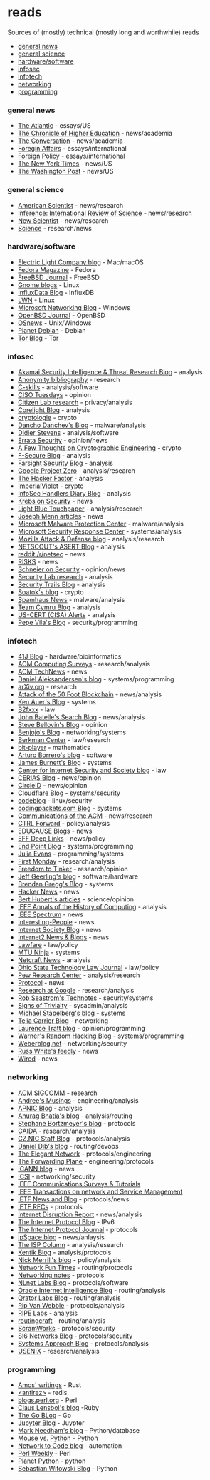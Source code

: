 # reads
Sources of (mostly) technical (mostly long and worthwhile) reads

* [general news](#general-news)
* [general science](#general-science)
* [hardware/software](#hardware/software)
* [infosec](#infosec)
* [infotech](#infotech)
* [networking](#networking)
* [programming](#programming)

### general news
* [The Atlantic](https://www.theatlantic.com) - essays/US
* [The Chronicle of Higher Education](https://www.chronicle.com/) - news/academia
* [The Conversation](https://theconversation.com) - news/academia
* [Foregin Affairs](https://www.foreignaffairs.com) - essays/international
* [Foreign Policy](https://foreignpolicy.com/) - essays/international
* [The New York Times](https://www.nytimes.com) - news/US
* [The Washington Post](https://www.washingtonpost.com) - news/US

### general science
* [American Scientist](https://www.americanscientist.org) - news/research
* [Inference: International Review of Science](https://inference-review.com/) - news/research
* [New Scientist](https://www.newscientist.com/) - news/research
* [Science](https://www.sciencemag.org/) - research/news

### hardware/software
* [Electric Light Company blog](https://eclecticlight.co/) - Mac/macOS
* [Fedora Magazine](https://fedoramagazine.org/) - Fedora
* [FreeBSD Journal](https://freebsdfoundation.org/our-work/journal/) - FreeBSD
* [Gnome blogs](https://blogs.gnome.org/) - Linux
* [InfluxData Blog](https://www.influxdata.com/blog/) - InfluxDB
* [LWN](https://lwn.net/) - Linux
* [Microsoft Networking Blog](https://techcommunity.microsoft.com/t5/networking-blog/bg-p/NetworkingBlog) - Windows
* [OpenBSD Journal](https://undeadly.org) - OpenBSD
* [OSnews](https://www.osnews.com/) - Unix/Windows
* [Planet Debian](https://planet.debian.org/) - Debian
* [Tor Blog](https://blog.torproject.org/) - Tor

### infosec
* [Akamai Security Intelligence &amp; Threat Research Blog](https://blogs.akamai.com/sitr/) - analysis
* [Anonymity bibliography](https://www.freehaven.net/anonbib/) - research
* [C-skills](https://c-skills.blogspot.com/) - analysis/software
* [CISO Tuesdays](https://medium.com/ciso-tuesdays) - opinion
* [Citizen Lab research](https://citizenlab.ca/category/research/) - privacy/analysis
* [Corelight Blog](https://corelight.blog/) - analysis
* [cryptologie](https://cryptologie.net/) - crypto
* [Dancho Danchev's Blog](https://ddanchev.blogspot.com/) - malware/analysis
* [Didier Stevens](https://blog.didierstevens.com/) - analysis/software
* [Errata Security](http://blog.erratasec.com/) - opinion/news
* [A Few Thoughts on Cryptographic Engineering](http://blog.cryptographyengineering.com/) - crypto
* [F-Secure Blog](https://blog.f-secure.com/) - analysis
* [Farsight Security Blog](https://www.farsightsecurity.com/blog/) - analysis
* [Google Project Zero](https://googleprojectzero.blogspot.com/) - analysis/research
* [The Hacker Factor](http://www.hackerfactor.com/blog/) - analysis
* [ImperialViolet](https://www.imperialviolet.org/) - crypto
* [InfoSec Handlers Diary Blog](https://isc.sans.edu/diary.html) - analysis
* [Krebs on Security](http://krebsonsecurity.com/) - news
* [Light Blue Touchpaper](https://www.lightbluetouchpaper.org/) - analysis/research
* [Joseph Menn articles](https://www.reuters.com/journalists/joseph-menn) - news
* [Microsoft Malware Protection Center](https://blogs.technet.microsoft.com/mmpc/) - malware/analysis
* [Microsoft Security Response Center](https://msrc-blog.microsoft.com/) - systems/analysis
* [Mozilla Attack & Defense blog](https://blog.mozilla.org/attack-and-defense/) - analysis/research
* [NETSCOUT's ASERT Blog](https://www.netscout.com/asert) - analysis
* [reddit /r/netsec](https://www.reddit.com/r/netsec/) - news
* [RISKS](http://catless.ncl.ac.uk/Risks) - news
* [Schneier on Security](https://www.schneier.com/) - opinion/news
* [Security Lab research](https://securitylab.github.com/research) - analysis
* [Security Trails Blog](https://securitytrails.com/blog) - analysis
* [Soatok's blog](https://soatok.blog/b/) - crypto
* [Spamhaus News](https://www.spamhaus.org/news/) - malware/analysis
* [Team Cymru Blog](https://team-cymru.com/resources/blog/) - analysis
* [US-CERT (CISA) Alerts](https://us-cert.cisa.gov/ncas/alerts) - analysis
* [Pepe Vila's Blog](https://blog.vwzq.net/posts) - security/programming

### infotech
* [41J Blog](https://41j.com/blog/) - hardware/bioinformatics
* [ACM Computing Surveys](https://dl.acm.org/journal/csur) - research/analysis
* [ACM TechNews](http://technews.acm.org/) - news
* [Daniel Aleksandersen's blog](https://www.ctrl.blog/) - systems/programming
* [arXiv.org](https://arxiv.org/) - research
* [Attack of the 50 Foot Blockchain](https://davidgerard.co.uk/blockchain/) - news/analysis
* [Ken Auer's Blog](http://biplane.com.au/blog/) - systems
* [B2fxxx](https://b2fxxx.blogspot.com/) - law
* [John Batelle's Search Blog](http://battellemedia.com/) - news/analysis
* [Steve Bellovin's Blog](https://www.cs.columbia.edu/~smb/blog/) - opinion
* [Benjojo's Blog](https://blog.benjojo.co.uk/) - networking/systems
* [Berkman Center](https://cyber.law.harvard.edu/) - law/research
* [bit-player](http://bit-player.org/) - mathematics
* [Arturo Borrero's blog](https://ral-arturo.org/) - software
* [James Burnett's Blog](https://blog.dical.org/) - systems
* [Center for Internet Security and Society blog](https://cyberlaw.stanford.edu/blog) - law
* [CERIAS Blog](https://www.cerias.purdue.edu/site/blog) - news/opinion
* [CircleID](http://www.circleid.com/) - news/opinion
* [Cloudflare Blog](https://blog.cloudflare.com/) - systems/security
* [codeblog](https://outflux.net/blog/) - linux/security
* [codingpackets.com Blog](https://codingpackets.com/blog/recent/) - systems
* [Communications of the ACM](https://cacm.acm.org/magazines/) - news/research
* [CTRL Forward](https://www.wilsoncenter.org/blogs/ctrl-forward) - policy/analysis
* [EDUCAUSE Blogs](https://er.educause.edu/blogs/) - news
* [EFF Deep Links](https://www.eff.org/deeplinks) - news/policy
* [End Point Blog](https://www.endpoint.com/blog) - systems/programming
* [Julia Evans](https://jvns.ca/) - programming/systems
* [First Monday](http://firstmonday.org/) - research/analysis
* [Freedom to Tinker](https://freedom-to-tinker.com/) - research/opinion
* [Jeff Geerling's blog](https://www.jeffgeerling.com/blog) - software/hardware
* [Brendan Gregg's Blog](http://www.brendangregg.com/blog/) - systems
* [Hacker News](https://news.ycombinator.com) - news
* [Bert Hubert's articles](https://berthub.eu/articles/) - science/opinion
* [IEEE Annals of the History of Computing](https://ieeexplore.ieee.org/xpl/RecentIssue.jsp?punumber=85) - analysis
* [IEEE Spectrum](https://spectrum.ieee.org/) - news
* [Interesting-People](https://ip.topicbox.com/groups/ip) - news
* [Internet Society Blog](https://www.internetsociety.org/blog/) - news
* [Internet2 News & Blogs](https://internet2.edu/news/) - news
* [Lawfare](https://www.lawfareblog.com/) - law/policy
* [MTU Ninja](https://vincent.bernat.ch/en/blog) - systems
* [Netcraft News](https://news.netcraft.com/) - analysis
* [Ohio State Technology Law Journal](https://moritzlaw.osu.edu/ostlj/) - law/policy
* [Pew Research Center](http://www.pewinternet.org/) - analysis/research
* [Protocol](https://www.protocol.com/) - news
* [Research at Google](https://research.google.com/) - research/analysis
* [Rob Seastrom's Technotes](https://technotes.seastrom.com/) - security/systems
* [Signs of Trivialty](https://www.netmeister.org/blog/) - sysadmin/analysis
* [Michael Stapelberg's blog](https://michael.stapelberg.ch/posts/) - systems
* [Telia Carrier Blog](https://blog.teliacarrier.com/) - networking
* [Laurence Tratt blog](https://tratt.net/laurie/blog/) - opinion/programming
* [Warner's Random Hacking Blog](http://bsdimp.blogspot.com/) - systems/programming
* [Weberblog.net](https://weberblog.net/) - networking/security
* [Russ White's feedly](https://feedly.com/riw777) - news
* [Wired](https://www.wired.com) - news

### networking
* [ACM SIGCOMM](http://www.sigcomm.org/) - research
* [Andree's Musings](https://toonk.io/index.html) - engineering/analysis
* [APNIC Blog](https://blog.apnic.net/) - analysis
* [Anurag Bhatia's blog](https://anuragbhatia.com/) - analysis/routing
* [Stephane Bortzmeyer's blog](https://www.bortzmeyer.org) - protocols
* [CAIDA](https://www.caida.org/) - research/analysis
* [CZ.NIC Staff Blog](https://en.blog.nic.cz/) - protocols/analysis
* [Daniel Dib's blog](https://lostintransit.se/) - routing/devops
* [The Elegant Network](https://elegantnetwork.github.io/) - protocols/engineering
* [The Forwarding Plane](https://forwardingplane.net/) - engineering/protocols
* [ICANN blog](https://www.icann.org/news/blog) - news
* [ICSI](http://icir.org/) - networking/security
* [IEEE Communications Surveys & Tutorials](https://www.comsoc.org/publications/journals/ieee-comst)
* [IEEE Transactions on network and Service Management](https://www.comsoc.org/publications/journals/ieee-tnsm)
* [IETF News and Blog](https://www.ietf.org/blog/) - protocols/news
* [IETF RFCs](https://www.rfc-editor.org/) - protocols
* [Internet Disruption Report](https://internetdisruption.report/) - news/analysis
* [The Internet Protocol Blog](https://theinternetprotocolblog.wordpress.com/) - IPv6
* [The Internet Protocol Journal](https://ipj.dreamhosters.com) - protocols
* [ipSpace blog](http://blog.ipspace.net/) - news/anlaysis
* [The ISP Column](http://www.potaroo.net/ispcol/) - analysis/research
* [Kentik Blog](https://www.kentik.com/blog/) - analysis/protocols
* [Nick Merrill's blog](https://nickmerrill.substack.com/) - policy/analysis
* [Network Fun Times](https://www.networkfuntimes.com/) - routing/protocols
* [Networking notes](https://blog.computer-networking.info/) - protocols
* [NLnet Labs Blog](https://medium.com/nlnetlabs) - protocols/software
* [Oracle Internet Intelligence Blog](https://blogs.oracle.com/internetintelligence/) - routing/analysis
* [Qrator Labs Blog](https://blog.qrator.net/en/) - routing/analysis
* [Rip Van Webble](https://rip-van-webble.blogspot.com/) - protocols/analysis
* [RIPE Labs](https://labs.ripe.net/) - analysis
* [routingcraft](https://routingcraft.net/) - routing/analysis
* [ScramWorks](https://articles.scramworks.net/) - protocols/security
* [SI6 Networks Blog](http://blog.si6networks.com/) - protocols/security
* [Systems Approach Blog](https://www.systemsapproach.org/blog) - protocols/analysis
* [USENIX](https://www.usenix.org/) - research/analysis

### programming
* [Amos' writings](https://fasterthanli.me/) - Rust
* [&lt;antirez&gt;](http://antirez.com) - redis
* [blogs.perl.org](http://blogs.perl.org/) - Perl
* [Claus Lensbol's blog](https://blog.cmol.me/) -Ruby
* [The Go BLog](https://blog.golang.org/) - Go
* [Jupyter Blog](https://blog.jupyter.org/) - Juypter
* [Mark Needham's blog](http://www.markhneedham.com/blog/) - Python/database
* [Mouse vs. Python](https://www.blog.pythonlibrary.org/) - Python
* [Network to Code blog](https://blog.networktocode.com/) - automation
* [Perl Weekly](http://perlweekly.com/) - Perl
* [Planet Python](https://planetpython.org/) - python
* [Sebastian Witowski Blog](https://switowski.com/blog/) - Python
